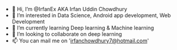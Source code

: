- 👋 Hi, I’m @IrfanEx AKA Irfan Uddin Chowdhury
- 👀 I’m interested in Data Science, Android app development, Web Development
- 🌱 I’m currently learning Deep learning & Machine learning
- 💞️ I’m looking to collaborate on deep learning
- 📫 You can mail me on 'irfanchowdhury7@hotmail.com'

<!---
IrfanEx/IrfanEx is a ✨ special ✨ repository because its `README.md` (this file) appears on your GitHub profile.
You can click the Preview link to take a look at your changes.
--->
